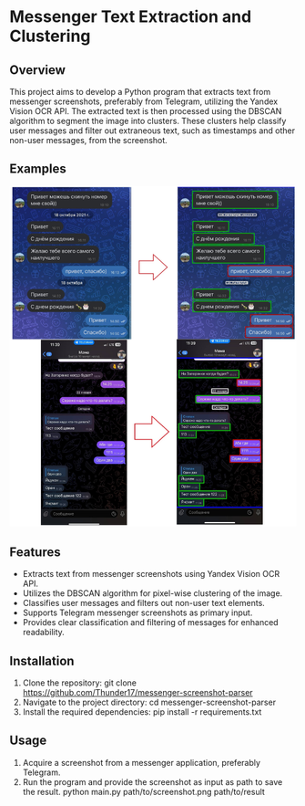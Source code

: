# Messenger Text Extraction and Clustering

## Overview
This project aims to develop a Python program that extracts text from messenger screenshots, preferably from Telegram, utilizing the Yandex Vision OCR API. The extracted text is then processed using the DBSCAN algorithm to segment the image into clusters. These clusters help classify user messages and filter out extraneous text, such as timestamps and other non-user messages, from the screenshot.

## Examples
![Image alt](https://github.com/Thunder17/messenger-screenshot-parser/blob/master/pasesr_sample.jpg)

## Features
- Extracts text from messenger screenshots using Yandex Vision OCR API.
- Utilizes the DBSCAN algorithm for pixel-wise clustering of the image.
- Classifies user messages and filters out non-user text elements.
- Supports Telegram messenger screenshots as primary input.
- Provides clear classification and filtering of messages for enhanced readability.

## Installation
1. Clone the repository:
   git clone https://github.com/Thunder17/messenger-screenshot-parser
2. Navigate to the project directory:
   cd messenger-screenshot-parser
3. Install the required dependencies:
   pip install -r requirements.txt


## Usage
1. Acquire a screenshot from a messenger application, preferably Telegram.
2. Run the program and provide the screenshot as input as path to save the result.
    python main.py path/to/screenshot.png path/to/result
